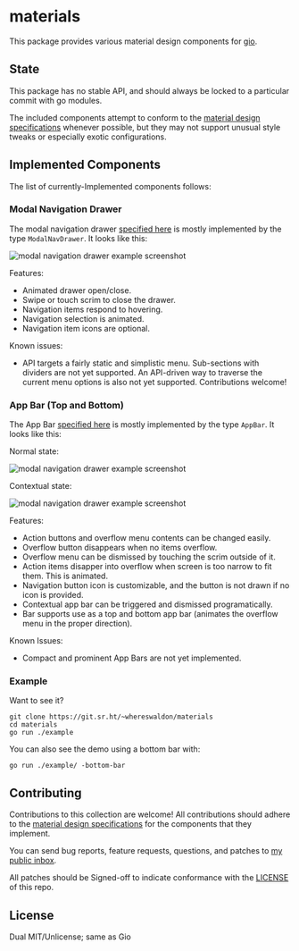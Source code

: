# materials

This package provides various material design components for [gio](https://gioui.org).

## State

This package has no stable API, and should always be locked to a particular commit with
go modules.

The included components attempt to conform to the [material design specifications](https://material.io/components/)
whenever possible, but they may not support unusual style tweaks or especially exotic
configurations.

## Implemented Components

The list of currently-Implemented components follows:

### Modal Navigation Drawer

The modal navigation drawer [specified here](https://material.io/components/navigation-drawer#modal-drawer) is mostly implemented by the type
`ModalNavDrawer`. It looks like this:

![modal navigation drawer example screenshot](https://git.sr.ht/~whereswaldon/materials/blob/master/img/modal-nav.png)

Features:
- Animated drawer open/close.
- Swipe or touch scrim to close the drawer.
- Navigation items respond to hovering.
- Navigation selection is animated.
- Navigation item icons are optional.

Known issues:

- API targets a fairly static and simplistic menu. Sub-sections with dividers are not yet supported. An API-driven way to traverse the current menu options is also not yet supported. Contributions welcome!

### App Bar (Top and Bottom)

The App Bar [specified here](https://material.io/components/app-bars-top) is mostly implemented by the type
`AppBar`. It looks like this:

Normal state:

![modal navigation drawer example screenshot](https://git.sr.ht/~whereswaldon/materials/blob/master/img/app-bar-top.png)

Contextual state:

![modal navigation drawer example screenshot](https://git.sr.ht/~whereswaldon/materials/blob/master/img/app-bar-top-contextual.png)

Features:
 - Action buttons and overflow menu contents can be changed easily.
 - Overflow button disappears when no items overflow.
 - Overflow menu can be dismissed by touching the scrim outside of it.
 - Action items disapper into overflow when screen is too narrow to fit them. This is animated.
 - Navigation button icon is customizable, and the button is not drawn if no icon is provided.
 - Contextual app bar can be triggered and dismissed programatically.
 - Bar supports use as a top and bottom app bar (animates the overflow menu in the proper direction).

Known Issues:
 - Compact and prominent App Bars are not yet implemented.

### Example

Want to see it?

```
git clone https://git.sr.ht/~whereswaldon/materials
cd materials
go run ./example
```

You can also see the demo using a bottom bar with:
```
go run ./example/ -bottom-bar
```

## Contributing

Contributions to this collection are welcome! All contributions should adhere to
the [material design specifications](https://material.io/components) for the components that they implement.

You can send bug reports, feature requests, questions, and patches to [my public inbox](https://lists.sr.ht/~whereswaldon/public-inbox).

All patches should be Signed-off to indicate conformance with the [LICENSE](https://git.sr.ht/~whereswaldon/materials/tree/master/LICENSE) of this repo.

## License

Dual MIT/Unlicense; same as Gio
